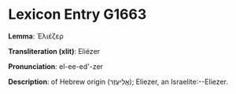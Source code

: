 # Lexicon Entry G1663

**Lemma**: Ἐλιέζερ

**Transliteration (xlit)**: Eliézer

**Pronunciation**: el-ee-ed'-zer

**Description**:
of Hebrew origin (אֱלִיעֶזֶר); Eliezer, an Israelite:--Eliezer.
